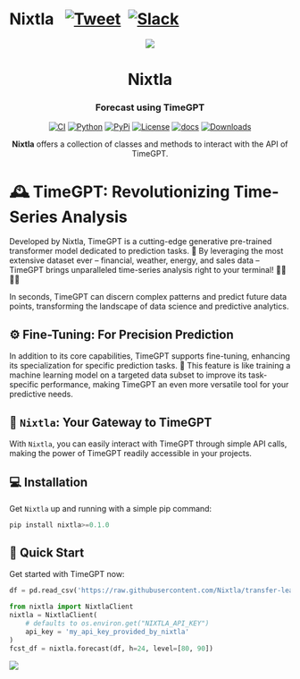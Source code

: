 # Nixtla &nbsp; [![Tweet](https://img.shields.io/twitter/url/http/shields.io.svg?style=social)](https://twitter.com/intent/tweet?text=Statistical%20Forecasting%20Algorithms%20by%20Nixtla%20&url=https://github.com/Nixtla/statsforecast&via=nixtlainc&hashtags=StatisticalModels,TimeSeries,Forecasting) &nbsp;[![Slack](https://img.shields.io/badge/Slack-4A154B?&logo=slack&logoColor=white)](https://join.slack.com/t/nixtlacommunity/shared_invite/zt-1pmhan9j5-F54XR20edHk0UtYAPcW4KQ)

<div align="center">
<img src="https://raw.githubusercontent.com/Nixtla/neuralforecast/main/nbs/imgs_indx/logo_mid.png">
<h1 align="center">Nixtla</h1>
<h3 align="center">Forecast using TimeGPT</h3>
    
[![CI](https://github.com/Nixtla/nixtla/actions/workflows/ci.yaml/badge.svg?branch=main)](https://github.com/Nixtla/nixtla/actions/workflows/ci.yaml)
[![Python](https://img.shields.io/pypi/pyversions/nixtla)](https://pypi.org/project/nixtla/)
[![PyPi](https://img.shields.io/pypi/v/nixtla?color=blue)](https://pypi.org/project/nixtla/)
[![License](https://img.shields.io/badge/License-Apache_2.0-blue.svg)](https://github.com/Nixtla/nixtla/blob/main/LICENSE)
[![docs](https://img.shields.io/website-up-down-green-red/http/nixtla.github.io/nixtla.svg?label=docs)](https://nixtla.github.io/nixtla/)
[![Downloads](https://pepy.tech/badge/nixtla)](https://pepy.tech/project/nixtla)
    
**Nixtla** offers a collection of classes and methods to interact with the API of TimeGPT.
</div>

# 🕰️ TimeGPT: Revolutionizing Time-Series Analysis

Developed by Nixtla, TimeGPT is a cutting-edge generative pre-trained transformer model dedicated to prediction tasks. 🚀 By leveraging the most extensive dataset ever – financial, weather, energy, and sales data – TimeGPT brings unparalleled time-series analysis right to your terminal! 👩‍💻👨‍💻

In seconds, TimeGPT can discern complex patterns and predict future data points, transforming the landscape of data science and predictive analytics.

## ⚙️ Fine-Tuning: For Precision Prediction

In addition to its core capabilities, TimeGPT supports fine-tuning, enhancing its specialization for specific prediction tasks. 🎯 This feature is like training a machine learning model on a targeted data subset to improve its task-specific performance, making TimeGPT an even more versatile tool for your predictive needs.

## 🔄 `Nixtla`: Your Gateway to TimeGPT

With `Nixtla`, you can easily interact with TimeGPT through simple API calls, making the power of TimeGPT readily accessible in your projects.

## 💻 Installation

Get `Nixtla` up and running with a simple pip command:

```python
pip install nixtla>=0.1.0
```

## 🎈 Quick Start

Get started with TimeGPT now:

```python
df = pd.read_csv('https://raw.githubusercontent.com/Nixtla/transfer-learning-time-series/main/datasets/electricity-short.csv')

from nixtla import NixtlaClient
nixtla = NixtlaClient(
    # defaults to os.environ.get("NIXTLA_API_KEY")
    api_key = 'my_api_key_provided_by_nixtla'
)
fcst_df = nixtla.forecast(df, h=24, level=[80, 90])
```

![](./nbs/img/forecast_readme.png)
